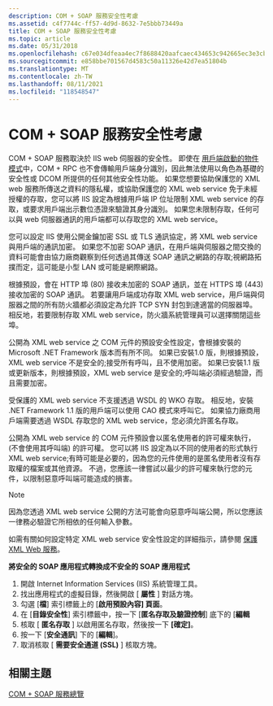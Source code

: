 ```yaml
---
description: COM + SOAP 服務安全性考慮
ms.assetid: c4f7744c-ff57-4d9d-8632-7e5bbb73449a
title: COM + SOAP 服務安全性考慮
ms.topic: article
ms.date: 05/31/2018
ms.openlocfilehash: c67e034dfeaa4ec7f8688420aafcaec434653c942665ec3e3cbaa1535b51980d
ms.sourcegitcommit: e858bbe701567d4583c50a11326e42d7ea51804b
ms.translationtype: MT
ms.contentlocale: zh-TW
ms.lasthandoff: 08/11/2021
ms.locfileid: "118548547"
---
```

# <a name="com-soap-service-security-considerations"></a>COM + SOAP 服務安全性考慮

COM + SOAP 服務取決於 IIS web 伺服器的安全性。 即使在 [用戶端啟動的物件模式](accessing-xml-web-services-in-cao-mode.md)中，COM + RPC 也不會傳輸用戶端身分識別，因此無法使用以角色為基礎的安全性或 DCOM 所提供的任何其他安全性功能。 如果您想要協助保護您的 XML web 服務所傳送之資料的隱私權，或協助保護您的 XML web service 免于未經授權的存取，您可以將 IIS 設定為根據用戶端 IP 位址限制 XML web service 的存取，或要求用戶端出示數位憑證來驗證其身分識別。 如果您未限制存取，任何可以與 web 伺服器通訊的用戶端都可以存取您的 XML web service。

您可以設定 IIS 使用公開金鑰加密 SSL 或 TLS 通訊協定，將 XML web service 與用戶端的通訊加密。 如果您不加密 SOAP 通訊，在用戶端與伺服器之間交換的資料可能會由協力廠商觀察到任何透過其傳送 SOAP 通訊之網路的存取;視網路拓撲而定，這可能是小型 LAN 或可能是網際網路。

根據預設，會在 HTTP 埠 (80) 接收未加密的 SOAP 通訊，並在 HTTPS 埠 (443) 接收加密的 SOAP 通訊。 若要讓用戶端成功存取 XML web service，用戶端與伺服器之間的所有防火牆都必須設定為允許 TCP SYN 封包到達適當的伺服器埠。 相反地，若要限制存取 XML web service，防火牆系統管理員可以選擇關閉這些埠。

公開為 XML web service 之 COM 元件的預設安全性設定，會根據安裝的 Microsoft .NET Framework 版本而有所不同。 如果已安裝1.0 版，則根據預設，XML web service 不是安全的;接受所有呼叫，且不使用加密。 如果已安裝1.1 版或更新版本，則根據預設，XML web service 是安全的;呼叫端必須經過驗證，而且需要加密。

受保護的 XML web service 不支援透過 WSDL 的 WKO 存取。 相反地，安裝 .NET Framework 1.1 版的用戶端可以使用 CAO 模式來呼叫它。 如果協力廠商用戶端需要透過 WSDL 存取您的 XML web service，您必須允許匿名存取。

公開為 XML web service 的 COM 元件預設會以匿名使用者的許可權來執行， (不會使用其呼叫端) 的許可權。 您可以將 IIS 設定為以不同的使用者的形式執行 XML web service;有時可能是必要的，因為您的元件使用的是匿名使用者沒有存取權的檔案或其他資源。 不過，您應該一律嘗試以最少的許可權來執行您的元件，以限制惡意呼叫端可能造成的損害。

> [!Note]  
> 因為您透過 XML web service 公開的方法可能會向惡意呼叫端公開，所以您應該一律務必驗證它所相依的任何輸入參數。

 

如需有關如何設定特定 XML web service 安全性設定的詳細指示，請參閱 [保護 XML Web 服務](securing-xml-web-services.md)。

**將安全的 SOAP 應用程式轉換成不安全的 SOAP 應用程式**

1.  開啟 Internet Information Services (IIS) 系統管理工具。
2.  找出應用程式的虛擬目錄，然後開啟 [ **屬性** ] 對話方塊。
3.  勾選 [**檔**] 索引標籤上的 [**啟用預設內容] 頁面**。
4.  在 [**目錄安全性**] 索引標籤中，按一下 [**匿名存取及驗證控制**] 底下的 [**編輯**
5.  核取 [ **匿名存取** ] 以啟用匿名存取，然後按一下 **[確定]**。
6.  按一下 [**安全通訊**] 下的 [**編輯**]。
7.  取消核取 [ **需要安全通道 (SSL)** ] 核取方塊。

## <a name="related-topics"></a>相關主題

<dl> <dt>

[COM + SOAP 服務總覽](com--soap-service-overview.md)
</dt> </dl>

 

 



